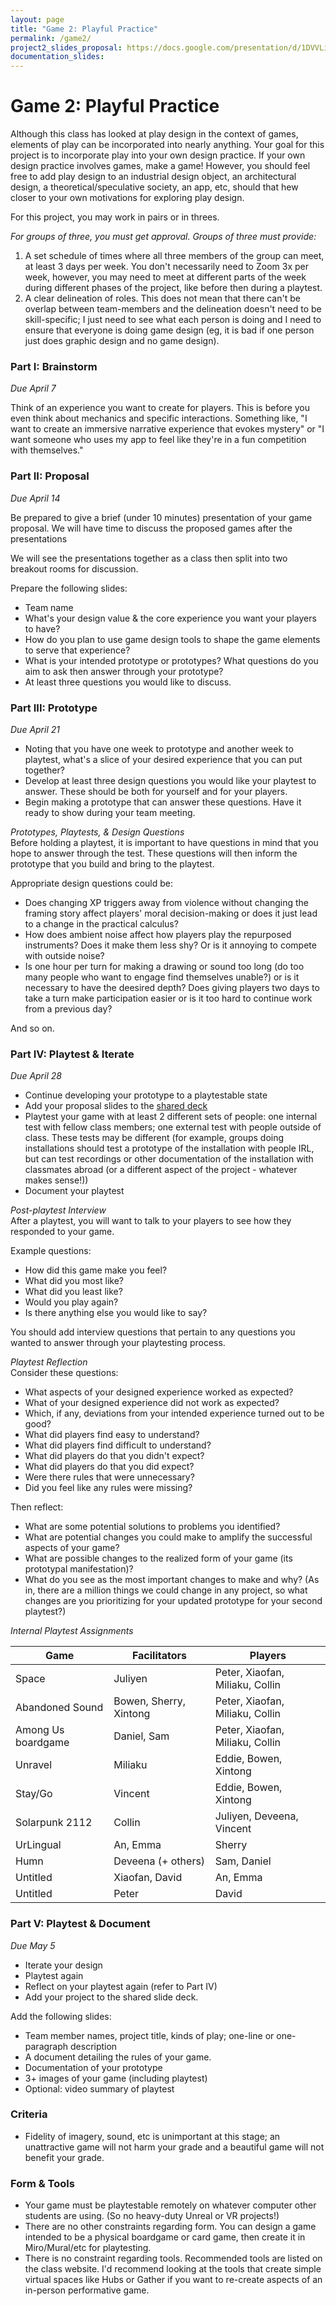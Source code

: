 ```yaml
---
layout: page
title: "Game 2: Playful Practice"
permalink: /game2/
project2_slides_proposal: https://docs.google.com/presentation/d/1DVVLiS2xLG2N3rU_oCmuMUvPLxtL-UENgTDEz0SZYYw/edit?usp=sharing
documentation_slides:
---
```


# Game 2: Playful Practice

Although this class has looked at play design in the context of games, elements of play can be incorporated into nearly anything. Your goal for this project is to incorporate play into your own design practice. If your own design practice involves games, make a game! However, you should feel free to add play design to an industrial design object, an architectural design, a theoretical/speculative society, an app, etc, should that hew closer to your own motivations for exploring play design.

For this project, you may work in pairs or in threes.

_For groups of three, you must get approval. Groups of three must provide:_

1.  A set schedule of times where all three members of the group can meet, at least 3 days per week. You don't necessarily need to Zoom 3x per week, however, you may need to meet at different parts of the week during different phases of the project, like before then during a playtest.
2.  A clear delineation of roles. This does not mean that there can't be overlap between team-members and the delineation doesn't need to be skill-specific; I just need to see what each person is doing and I need to ensure that everyone is doing game design (eg, it is bad if one person just does graphic design and no game design).

### <a name="i"></a>Part I: Brainstorm

_Due April 7_

Think of an experience you want to create for players. This is before you even think about mechanics and specific interactions. Something like, "I want to create an immersive narrative experience that evokes mystery" or "I want someone who uses my app to feel like they're in a fun competition with themselves."

### <a name="ii"></a>Part II: Proposal

_Due April 14_

Be prepared to give a brief (under 10 minutes) presentation of your game proposal. We will have time to discuss the proposed games after the presentations

We will see the presentations together as a class then split into two breakout rooms for discussion.

Prepare the following slides:

- Team name
- What's your design value &amp; the core experience you want your players to have?
- How do you plan to use game design tools to shape the game elements to serve that experience?
- What is your intended prototype or prototypes? What questions do you aim to ask then answer through your prototype?
- At least three questions you would like to discuss.

### <a name="iii"></a>Part III: Prototype

_Due April 21_

- Noting that you have one week to prototype and another week to playtest, what's a slice of your desired experience that you can put together?
- Develop at least three design questions you would like your playtest to answer. These should be both for yourself and for your players.
- Begin making a prototype that can answer these questions. Have it ready to show during your team meeting.

_Prototypes, Playtests, & Design Questions_  
Before holding a playtest, it is important to have questions in mind that you hope to answer through the test. These questions will then inform the prototype that you build and bring to the playtest.

Appropriate design questions could be:

- Does changing XP triggers away from violence without changing the framing story affect players' moral decision-making or does it just lead to a change in the practical calculus?
- How does ambient noise affect how players play the repurposed instruments? Does it make them less shy? Or is it annoying to compete with outside noise?
- Is one hour per turn for making a drawing or sound too long (do too many people who want to engage find themselves unable?) or is it necessary to have the deesired depth? Does giving players two days to take a turn make participation easier or is it too hard to continue work from a previous day?

And so on.

### <a name="iv"></a>Part IV: Playtest & Iterate

_Due April 28_

- Continue developing your prototype to a playtestable state
- Add your proposal slides to the [shared deck]({{page.project2_slides_proposal}})
- Playtest your game with at least 2 different sets of people: one internal test with fellow class members; one external test with people outside of class. These tests may be different (for example, groups doing installations should test a prototype of the installation with people IRL, but can test recordings or other documentation of the installation with classmates abroad (or a different aspect of the project - whatever makes sense!))
- Document your playtest

_Post-playtest Interview_  
After a playtest, you will want to talk to your players to see how they responded to your game.

Example questions:

- How did this game make you feel?
- What did you most like?
- What did you least like?
- Would you play again?
- Is there anything else you would like to say?

You should add interview questions that pertain to any questions you wanted to answer through your playtesting process.

_Playtest Reflection_  
Consider these questions:

- What aspects of your designed experience worked as expected?
- What of your designed experience did not work as expected?
- Which, if any, deviations from your intended experience turned out to be good?
- What did players find easy to understand?
- What did players find difficult to understand?
- What did players do that you didn't expect?
- What did players do that you did expect?
- Were there rules that were unnecessary?
- Did you feel like any rules were missing?

Then reflect:

- What are some potential solutions to problems you identified?
- What are potential changes you could make to amplify the successful aspects of your game?
- What are possible changes to the realized form of your game (its prototypal manifestation)?
- What do you see as the most important changes to make and why? (As in, there are a million things we could change in any project, so what changes are you prioritizing for your updated prototype for your second playtest?)

_Internal Playtest Assignments_

| Game | Facilitators | Players |
| --- | --- | --- |
| Space | Juliyen | Peter, Xiaofan, Miliaku, Collin |
| Abandoned Sound | Bowen, Sherry, Xintong | Peter, Xiaofan, Miliaku, Collin |
| Among Us boardgame | Daniel, Sam | Peter, Xiaofan, Miliaku, Collin |
| Unravel | Miliaku | Eddie, Bowen, Xintong |
| Stay/Go | Vincent | Eddie, Bowen, Xintong |
| Solarpunk 2112 | Collin | Juliyen, Deveena, Vincent |
| UrLingual | An, Emma | Sherry |
| Humn | Deveena (+ others) | Sam, Daniel |
| Untitled | Xiaofan, David | An, Emma |
| Untitled | Peter | David |

### <a name="v"></a>Part V: Playtest & Document

_Due May 5_

- Iterate your design
- Playtest again
- Reflect on your playtest again (refer to Part IV)
- Add your project to the shared slide deck.

Add the following slides:

- Team member names, project title, kinds of play; one-line or one-paragraph description
- A document detailing the rules of your game.
- Documentation of your prototype
- 3+ images of your game (including playtest)
- Optional: video summary of playtest

### Criteria

- Fidelity of imagery, sound, etc is unimportant at this stage; an unattractive game will not harm your grade and a beautiful game will not benefit your grade.

### Form &amp; Tools

- Your game must be playtestable remotely on whatever computer other students are using. (So no heavy-duty Unreal or VR projects!)
- There are no other constraints regarding form. You can design a game intended to be a physical boardgame or card game, then create it in Miro/Mural/etc for playtesting.
- There is no constraint regarding tools. Recommended tools are listed on the class website. I'd recommend looking at the tools that create simple virtual spaces like Hubs or Gather if you want to re-create aspects of an in-person performative game.
